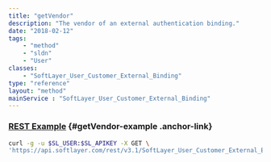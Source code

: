 ```yaml
---
title: "getVendor"
description: "The vendor of an external authentication binding."
date: "2018-02-12"
tags:
    - "method"
    - "sldn"
    - "User"
classes:
    - "SoftLayer_User_Customer_External_Binding"
type: "reference"
layout: "method"
mainService : "SoftLayer_User_Customer_External_Binding"
---
```


### [REST Example](#getVendor-example) <a href="/article/rest/"><i class="fas fa-question"></i></a> {#getVendor-example .anchor-link} 
```bash
curl -g -u $SL_USER:$SL_APIKEY -X GET \
'https://api.softlayer.com/rest/v3.1/SoftLayer_User_Customer_External_Binding/{SoftLayer_User_Customer_External_BindingID}/getVendor'
```
